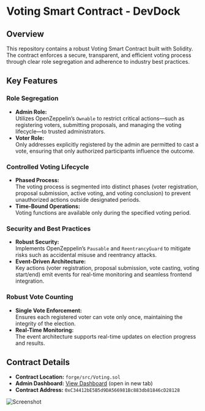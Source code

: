 # Voting Smart Contract - DevDock

## Overview
This repository contains a robust Voting Smart Contract built with Solidity. The contract enforces a secure, transparent, and efficient voting process through clear role segregation and adherence to industry best practices.

## Key Features

### Role Segregation
- **Admin Role:**  
  Utilizes OpenZeppelin’s `Ownable` to restrict critical actions—such as registering voters, submitting proposals, and managing the voting lifecycle—to trusted administrators.
- **Voter Role:**  
  Only addresses explicitly registered by the admin are permitted to cast a vote, ensuring that only authorized participants influence the outcome.

### Controlled Voting Lifecycle
- **Phased Process:**  
  The voting process is segmented into distinct phases (voter registration, proposal submission, active voting, and voting conclusion) to prevent unauthorized actions outside designated periods.
- **Time-Bound Operations:**  
  Voting functions are available only during the specified voting period.

### Security and Best Practices
- **Robust Security:**  
  Implements OpenZeppelin’s `Pausable` and `ReentrancyGuard` to mitigate risks such as accidental misuse and reentrancy attacks.
- **Event-Driven Architecture:**  
  Key actions (voter registration, proposal submission, vote casting, voting start/end) emit events for real-time monitoring and seamless frontend integration.

### Robust Vote Counting
- **Single Vote Enforcement:**  
  Ensures each registered voter can vote only once, maintaining the integrity of the election.
- **Real-Time Monitoring:**  
  The event architecture supports real-time updates on election progress and results.

## Contract Details
- **Contract Location:** `forge/src/Voting.sol`
- **Admin Dashboard:** [View Dashboard](https://voting-smart-contract-dev-dock.vercel.app/) (open in new tab)
- **Contract Address:** `0xC34412bE5B5d9DA566981Bc883db81846cD28128`

![Screenshot](https://github.com/user-attachments/assets/21a709ca-893e-4068-b511-9cdc502a5487)

